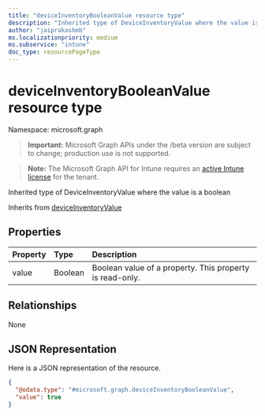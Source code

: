 ```yaml
---
title: "deviceInventoryBooleanValue resource type"
description: "Inherited type of DeviceInventoryValue where the value is a boolean"
author: "jaiprakashmb"
ms.localizationpriority: medium
ms.subservice: "intune"
doc_type: resourcePageType
---
```


# deviceInventoryBooleanValue resource type

Namespace: microsoft.graph

> **Important:** Microsoft Graph APIs under the /beta version are subject to change; production use is not supported.

> **Note:** The Microsoft Graph API for Intune requires an [active Intune license](https://go.microsoft.com/fwlink/?linkid=839381) for the tenant.

Inherited type of DeviceInventoryValue where the value is a boolean


Inherits from [deviceInventoryValue](../resources/intune-devices-deviceinventoryvalue.md)

## Properties
|Property|Type|Description|
|:---|:---|:---|
|value|Boolean|Boolean value of a property. This property is read-only.|

## Relationships
None

## JSON Representation
Here is a JSON representation of the resource.
<!-- {
  "blockType": "resource",
  "@odata.type": "microsoft.graph.deviceInventoryBooleanValue"
}
-->
``` json
{
  "@odata.type": "#microsoft.graph.deviceInventoryBooleanValue",
  "value": true
}
```
